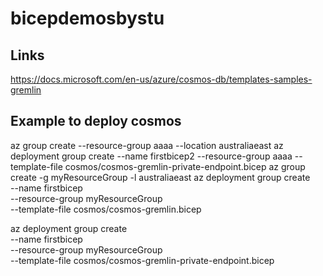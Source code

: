 # bicepdemosbystu

## Links
https://docs.microsoft.com/en-us/azure/cosmos-db/templates-samples-gremlin

## Example to deploy cosmos
az group create --resource-group aaaa --location australiaeast
az deployment group create --name firstbicep2 --resource-group aaaa  --template-file cosmos/cosmos-gremlin-private-endpoint.bicep
az group create -g myResourceGroup -l australiaeast
az deployment group create \
  --name firstbicep \
  --resource-group myResourceGroup \
  --template-file cosmos/cosmos-gremlin.bicep

az deployment group create \
  --name firstbicep \
  --resource-group myResourceGroup \
  --template-file cosmos/cosmos-gremlin-private-endpoint.bicep

  
